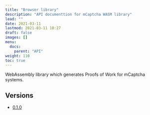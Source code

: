 ```yaml
---
title: "Browser library"
description: "API documenttion for mCaptcha WASM library"
lead: ""
date: 2021-03-11
lastmod: 2021-03-11 10:27
draft: false
images: []
menu:
  docs:
    parent: "API"
weight: 110
toc: true
---
```


WebAssembly library which generates Proofs of Work for mCaptcha systems.


## Versions

- [0.1.0](/api-docs/browser/0.1.0/mCaptcha_browser/)
